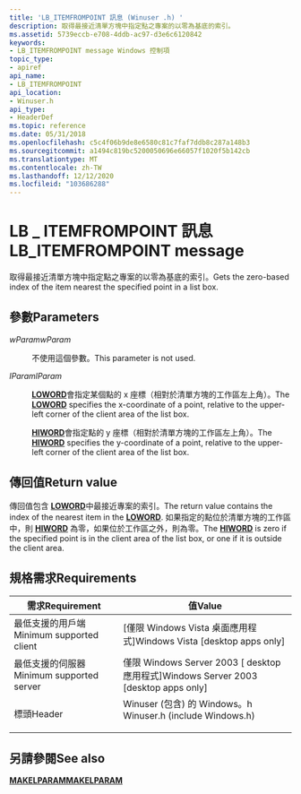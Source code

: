 ```yaml
---
title: 'LB_ITEMFROMPOINT 訊息 (Winuser .h) '
description: 取得最接近清單方塊中指定點之專案的以零為基底的索引。
ms.assetid: 5739eccb-e708-4ddb-ac97-d3e6c6120842
keywords:
- LB_ITEMFROMPOINT message Windows 控制項
topic_type:
- apiref
api_name:
- LB_ITEMFROMPOINT
api_location:
- Winuser.h
api_type:
- HeaderDef
ms.topic: reference
ms.date: 05/31/2018
ms.openlocfilehash: c5c4f06b9de8e6580c81c7faf7ddb8c287a148b3
ms.sourcegitcommit: a1494c819bc5200050696e66057f1020f5b142cb
ms.translationtype: MT
ms.contentlocale: zh-TW
ms.lasthandoff: 12/12/2020
ms.locfileid: "103686288"
---
```

# <a name="lb_itemfrompoint-message"></a><span data-ttu-id="bb009-104">LB \_ ITEMFROMPOINT 訊息</span><span class="sxs-lookup"><span data-stu-id="bb009-104">LB\_ITEMFROMPOINT message</span></span>

<span data-ttu-id="bb009-105">取得最接近清單方塊中指定點之專案的以零為基底的索引。</span><span class="sxs-lookup"><span data-stu-id="bb009-105">Gets the zero-based index of the item nearest the specified point in a list box.</span></span>

## <a name="parameters"></a><span data-ttu-id="bb009-106">參數</span><span class="sxs-lookup"><span data-stu-id="bb009-106">Parameters</span></span>

<dl> <dt>

<span data-ttu-id="bb009-107">*wParam*</span><span class="sxs-lookup"><span data-stu-id="bb009-107">*wParam*</span></span> 
</dt> <dd>

<span data-ttu-id="bb009-108">不使用這個參數。</span><span class="sxs-lookup"><span data-stu-id="bb009-108">This parameter is not used.</span></span>

</dd> <dt>

<span data-ttu-id="bb009-109">*lParam*</span><span class="sxs-lookup"><span data-stu-id="bb009-109">*lParam*</span></span> 
</dt> <dd>

<span data-ttu-id="bb009-110">[**LOWORD**](/previous-versions/windows/desktop/legacy/ms632659(v=vs.85))會指定某個點的 x 座標（相對於清單方塊的工作區左上角）。</span><span class="sxs-lookup"><span data-stu-id="bb009-110">The [**LOWORD**](/previous-versions/windows/desktop/legacy/ms632659(v=vs.85)) specifies the x-coordinate of a point, relative to the upper-left corner of the client area of the list box.</span></span>

<span data-ttu-id="bb009-111">[**HIWORD**](/previous-versions/windows/desktop/legacy/ms632657(v=vs.85))會指定點的 y 座標（相對於清單方塊的工作區左上角）。</span><span class="sxs-lookup"><span data-stu-id="bb009-111">The [**HIWORD**](/previous-versions/windows/desktop/legacy/ms632657(v=vs.85)) specifies the y-coordinate of a point, relative to the upper-left corner of the client area of the list box.</span></span>

</dd> </dl>

## <a name="return-value"></a><span data-ttu-id="bb009-112">傳回值</span><span class="sxs-lookup"><span data-stu-id="bb009-112">Return value</span></span>

<span data-ttu-id="bb009-113">傳回值包含 [**LOWORD**](/previous-versions/windows/desktop/legacy/ms632659(v=vs.85))中最接近專案的索引。</span><span class="sxs-lookup"><span data-stu-id="bb009-113">The return value contains the index of the nearest item in the [**LOWORD**](/previous-versions/windows/desktop/legacy/ms632659(v=vs.85)).</span></span> <span data-ttu-id="bb009-114">如果指定的點位於清單方塊的工作區中，則 [**HIWORD**](/previous-versions/windows/desktop/legacy/ms632657(v=vs.85)) 為零，如果位於工作區之外，則為零。</span><span class="sxs-lookup"><span data-stu-id="bb009-114">The [**HIWORD**](/previous-versions/windows/desktop/legacy/ms632657(v=vs.85)) is zero if the specified point is in the client area of the list box, or one if it is outside the client area.</span></span>

## <a name="requirements"></a><span data-ttu-id="bb009-115">規格需求</span><span class="sxs-lookup"><span data-stu-id="bb009-115">Requirements</span></span>



| <span data-ttu-id="bb009-116">需求</span><span class="sxs-lookup"><span data-stu-id="bb009-116">Requirement</span></span> | <span data-ttu-id="bb009-117">值</span><span class="sxs-lookup"><span data-stu-id="bb009-117">Value</span></span> |
|-------------------------------------|----------------------------------------------------------------------------------------------------------|
| <span data-ttu-id="bb009-118">最低支援的用戶端</span><span class="sxs-lookup"><span data-stu-id="bb009-118">Minimum supported client</span></span><br/> | <span data-ttu-id="bb009-119">\[僅限 Windows Vista 桌面應用程式\]</span><span class="sxs-lookup"><span data-stu-id="bb009-119">Windows Vista \[desktop apps only\]</span></span><br/>                                                           |
| <span data-ttu-id="bb009-120">最低支援的伺服器</span><span class="sxs-lookup"><span data-stu-id="bb009-120">Minimum supported server</span></span><br/> | <span data-ttu-id="bb009-121">僅限 Windows Server 2003 \[ desktop 應用程式\]</span><span class="sxs-lookup"><span data-stu-id="bb009-121">Windows Server 2003 \[desktop apps only\]</span></span><br/>                                                     |
| <span data-ttu-id="bb009-122">標頭</span><span class="sxs-lookup"><span data-stu-id="bb009-122">Header</span></span><br/>                   | <dl> <span data-ttu-id="bb009-123"><dt>Winuser (包含) 的 Windows。h </dt></span><span class="sxs-lookup"><span data-stu-id="bb009-123"><dt>Winuser.h (include Windows.h)</dt></span></span> </dl> |



## <a name="see-also"></a><span data-ttu-id="bb009-124">另請參閱</span><span class="sxs-lookup"><span data-stu-id="bb009-124">See also</span></span>

<dl> <dt>

[<span data-ttu-id="bb009-125">**MAKELPARAM**</span><span class="sxs-lookup"><span data-stu-id="bb009-125">**MAKELPARAM**</span></span>](/windows/desktop/api/winuser/nf-winuser-makelparam)
</dt> </dl>

 

